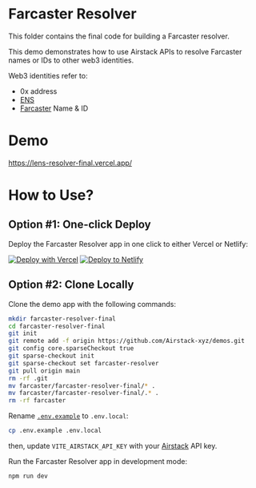 # Farcaster Resolver

This folder contains the final code for building a Farcaster resolver.

This demo demonstrates how to use Airstack APIs to resolve Farcaster names or IDs to other web3 identities.

Web3 identities refer to:
- 0x address
- [ENS](https://ens.domains/)
- [Farcaster](https://farcaster.xyz) Name & ID

# Demo

https://lens-resolver-final.vercel.app/

# How to Use?

## Option #1: One-click Deploy

Deploy the Farcaster Resolver app in one click to either Vercel or Netlify:

[![Deploy with Vercel](https://vercel.com/button)](https://vercel.com/new/clone?repository-url=https://github.com/Airstack-xyz/demos/tree/main/farcaster/farcaster-resolver-final&project-name=farcaster-resolver-final&repository-name=farcaster-resolver-final&env=VITE_AIRSTACK_API_KEY)
[![Deploy to Netlify](https://www.netlify.com/img/deploy/button.svg)](https://app.netlify.com/start/deploy?repository=https://github.com/Airstack-xyz/demos&base=farcaster/farcaster-resolver-final#VITE_AIRSTACK_API_KEY=xxx)

## Option #2: Clone Locally

Clone the demo app with the following commands:

```sh
mkdir farcaster-resolver-final
cd farcaster-resolver-final
git init
git remote add -f origin https://github.com/Airstack-xyz/demos.git
git config core.sparseCheckout true
git sparse-checkout init
git sparse-checkout set farcaster-resolver
git pull origin main
rm -rf .git
mv farcaster/farcaster-resolver-final/* .
mv farcaster/farcaster-resolver-final/.* .
rm -rf farcaster
```

Rename [`.env.example`](.env.example) to `.env.local`:

```bash
cp .env.example .env.local
```

then, update `VITE_AIRSTACK_API_KEY` with your [Airstack](https://app.airstack.xyz/profile-settings/api-keys) API key.

Run the Farcaster Resolver app in development mode:

```bash
npm run dev
```
